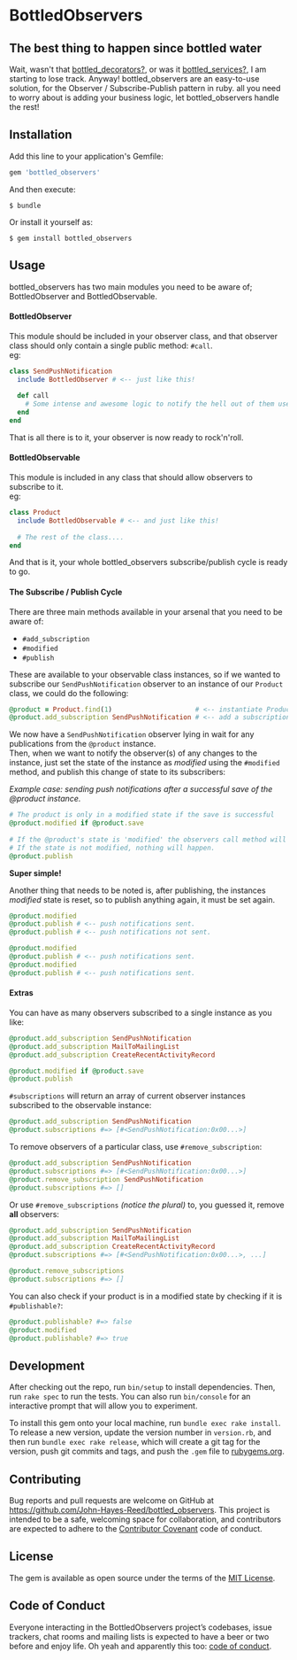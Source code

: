 # BottledObservers

## The best thing to happen since bottled water

Wait, wasn't that [bottled_decorators?](https://github.com/John-Hayes-Reed/bottled_decorators),
or was it [bottled_services?](https://github.com/John-Hayes-Reed/bottled_services), 
I am starting to lose track. Anyway! bottled_observers are an easy-to-use solution, 
for the Observer / Subscribe-Publish pattern in ruby. all you need to worry about 
is adding your business logic, let bottled_observers handle the rest!

## Installation

Add this line to your application's Gemfile:

```ruby
gem 'bottled_observers'
```

And then execute:

    $ bundle

Or install it yourself as:

    $ gem install bottled_observers

## Usage

bottled_observers has two main modules you need to be aware of; BottledObserver and BottledObservable.  

#### BottledObserver

This module should be included in your observer class, and that observer class 
should only contain a single public method: `#call`.  
eg:

```ruby
class SendPushNotification
  include BottledObserver # <-- just like this!
  
  def call
    # Some intense and awesome logic to notify the hell out of them users.
  end
end
```

That is all there is to it, your observer is now ready to rock'n'roll.

#### BottledObservable

This module is included in any class that should allow observers to subscribe to it.  
eg:

```ruby
class Product
  include BottledObservable # <-- and just like this!
  
  # The rest of the class....
end
```

And that is it, your whole bottled_observers subscribe/publish cycle is ready to go.

#### The Subscribe / Publish Cycle  

There are three main methods available in your arsenal that you need to be aware of:
* `#add_subscription`
* `#modified`
* `#publish`

These are available to your observable class instances, so if we wanted to subscribe
our `SendPushNotification` observer to an instance of our `Product` class, we could
do the following:

```ruby
@product = Product.find(1)                     # <-- instantiate Product from a record in the database. 
@product.add_subscription SendPushNotification # <-- add a subscription for the SendPushNotification class
```

We now have a `SendPushNotification` observer lying in wait for any publications from the `@product` instance.  
Then, when we want to notify the observer(s) of any changes to the instance, just 
set the state of the instance as *modified* using the `#modified` method, and publish
this change of state to its subscribers:

*Example case: sending push notifications after a successful save of the @product instance.*
```ruby
# The product is only in a modified state if the save is successful
@product.modified if @product.save
 
# If the @product's state is 'modified' the observers call method will be excecuted. 
# If the state is not modified, nothing will happen.
@product.publish
```

**Super simple!**

Another thing that needs to be noted is, after publishing, the instances *modified* 
state is reset, so to publish anything again, it must be set again.

```ruby
@product.modified
@product.publish # <-- push notifications sent.
@product.publish # <-- push notifications not sent.
```

```ruby
@product.modified
@product.publish # <-- push notifications sent.
@product.modified
@product.publish # <-- push notifications sent.
```

#### Extras

You can have as many observers subscribed to a single instance as you like:
```ruby
@product.add_subscription SendPushNotification
@product.add_subscription MailToMailingList
@product.add_subscription CreateRecentActivityRecord

@product.modified if @product.save
@product.publish
```

`#subscriptions` will return an array of current observer instances subscribed to the observable instance:
```ruby
@product.add_subscription SendPushNotification
@product.subscriptions #=> [#<SendPushNotification:0x00...>]
```

To remove observers of a particular class, use `#remove_subscription`:
```ruby
@product.add_subscription SendPushNotification
@product.subscriptions #=> [#<SendPushNotification:0x00...>]
@product.remove_subscription SendPushNotification
@product.subscriptions #=> []
```

Or use `#remove_subscriptions` *(notice the plural)* to, you guessed it, remove **all** observers:
```ruby
@product.add_subscription SendPushNotification
@product.add_subscription MailToMailingList
@product.add_subscription CreateRecentActivityRecord
@product.subscriptions #=> [#<SendPushNotification:0x00...>, ...]

@product.remove_subscriptions
@product.subscriptions #=> []
```

You can also check if your product is in a modified state by checking if it is `#publishable?`:
```ruby
@product.publishable? #=> false
@product.modified
@product.publishable? #=> true
```

## Development

After checking out the repo, run `bin/setup` to install dependencies. Then, run `rake spec` to run the tests. You can also run `bin/console` for an interactive prompt that will allow you to experiment.

To install this gem onto your local machine, run `bundle exec rake install`. To release a new version, update the version number in `version.rb`, and then run `bundle exec rake release`, which will create a git tag for the version, push git commits and tags, and push the `.gem` file to [rubygems.org](https://rubygems.org).

## Contributing

Bug reports and pull requests are welcome on GitHub at https://github.com/John-Hayes-Reed/bottled_observers. This project is intended to be a safe, welcoming space for collaboration, and contributors are expected to adhere to the [Contributor Covenant](http://contributor-covenant.org) code of conduct.

## License

The gem is available as open source under the terms of the [MIT License](http://opensource.org/licenses/MIT).

## Code of Conduct

Everyone interacting in the BottledObservers project’s codebases, issue trackers, chat rooms and mailing lists is expected to have a beer or two before and enjoy life. Oh yeah and apparently this too: [code of conduct](https://github.com/[USERNAME]/bottled_observers/blob/master/CODE_OF_CONDUCT.md).
